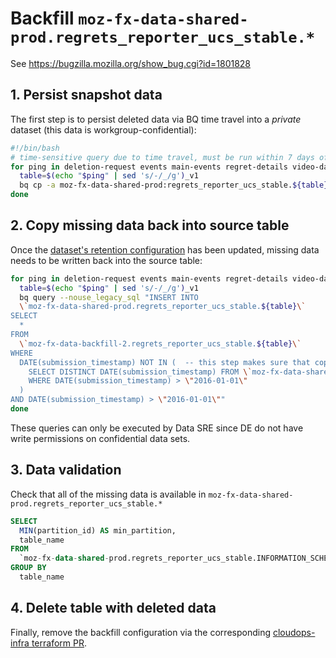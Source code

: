 # Backfill `moz-fx-data-shared-prod.regrets_reporter_ucs_stable.*`

See https://bugzilla.mozilla.org/show_bug.cgi?id=1801828

## 1. Persist snapshot data

The first step is to persist deleted data via BQ time travel into a _private_ dataset (this data is workgroup-confidential):

```bash
#!/bin/bash
# time-sensitive query due to time travel, must be run within 7 days of data rolling off
for ping in deletion-request events main-events regret-details video-data video-index ; do
  table=$(echo "$ping" | sed 's/-/_/g')_v1
  bq cp -a moz-fx-data-shared-prod:regrets_reporter_ucs_stable.${table}@-$(( 604800000 - 60000 )) moz-fx-data-backfill-2:regrets_reporter_ucs_stable.${table}
done
```

## 2. Copy missing data back into source table

Once the [dataset's retention configuration](https://github.com/mozilla/probe-scraper/pull/522) has been updated, missing data needs to be written back into the source table:

```bash
for ping in deletion-request events main-events regret-details video-data video-index ; do
  table=$(echo "$ping" | sed 's/-/_/g')_v1
  bq query --nouse_legacy_sql "INSERT INTO
  \`moz-fx-data-shared-prod.regrets_reporter_ucs_stable.${table}\`
SELECT
  *
FROM
  \`moz-fx-data-backfill-2.regrets_reporter_ucs_stable.${table}\`
WHERE
  DATE(submission_timestamp) NOT IN (  -- this step makes sure that copying the data does not create duplicates
    SELECT DISTINCT DATE(submission_timestamp) FROM \`moz-fx-data-shared-prod.regrets_reporter_ucs_stable.${table}\`
    WHERE DATE(submission_timestamp) > \"2016-01-01\"
  )
AND DATE(submission_timestamp) > \"2016-01-01\""
done
```
 
These queries can only be executed by Data SRE since DE do not have write permissions on confidential data sets.

## 3. Data validation

Check that all of the missing data is available in `moz-fx-data-shared-prod.regrets_reporter_ucs_stable.*`

```sql
SELECT
  MIN(partition_id) AS min_partition,
  table_name
FROM
  `moz-fx-data-shared-prod.regrets_reporter_ucs_stable.INFORMATION_SCHEMA.PARTITIONS`
GROUP BY
  table_name
```

## 4. Delete table with deleted data

Finally, remove the backfill configuration via the corresponding [cloudops-infra terraform PR](https://github.com/mozilla-services/cloudops-infra/pull/4513).

